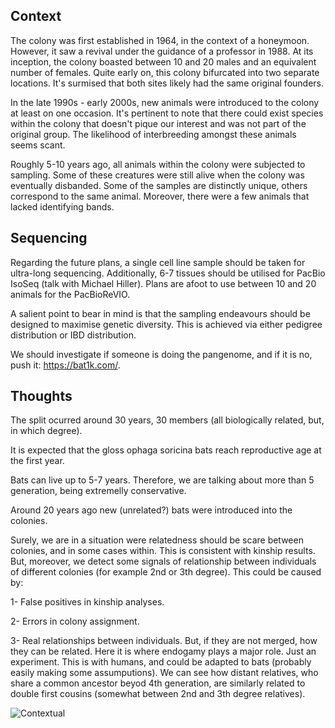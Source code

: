## Context
The colony was first established in 1964, in the context of a honeymoon. However, it saw a revival under the guidance of a professor in 1988. At its inception, the colony boasted between 10 and 20 males and an equivalent number of females. Quite early on, this colony bifurcated into two separate locations. It's surmised that both sites likely had the same original founders.

In the late 1990s - early 2000s, new animals were introduced to the colony at least on one occasion. It's pertinent to note that there could exist species within the colony that doesn't pique our interest and was not part of the original group. The likelihood of interbreeding amongst these animals seems scant.

Roughly 5-10 years ago, all animals within the colony were subjected to sampling. Some of these creatures were still alive when the colony was eventually disbanded. Some of the samples are distinctly unique, others correspond to the same animal. Moreover, there were a few animals that lacked identifying bands.

## Sequencing
Regarding the future plans, a single cell line sample should be taken for ultra-long sequencing. Additionally, 6-7 tissues should be utilised for PacBio IsoSeq (talk with Michael Hiller). Plans are afoot to use between 10 and 20 animals for the PacBioReVIO.

A salient point to bear in mind is that the sampling endeavours should be designed to maximise genetic diversity. This is achieved via either pedigree distribution or IBD distribution.

We should investigate if someone is doing the pangenome, and if it is no, push it: https://bat1k.com/.

## Thoughts
The split ocurred around 30 years, 30 members (all biologically related, but, in which degree). 

It is expected that the gloss
ophaga soricina bats reach reproductive age at the first year. 

Bats can live up to 5-7 years. Therefore, we are talking about more than 5 generation, being extremelly conservative.

Around 20 years ago new (unrelated?) bats were introduced into the colonies.

Surely, we are in a situation were relatedness should be scare between colonies, and in some cases within. This is consistent with kinship results. But, moreover, we detect some signals of relationship between individuals of different colonies (for example 2nd or 3th degree). This could be caused by:

1- False positives in kinship analyses.

2- Errors in colony assignment.

3- Real relationships between individuals. But, if they are not merged, how they can be related. Here it is where endogamy plays a major role. Just an experiment. This is with humans, and could be adapted to bats (probably easily making some assumputions).
We can see how distant relatives, who share a common ancestor beyod 4th generation, are similarly related to double first cousins (somewhat between 2nd and 3th degree relatives).

![Contextual](https://github.com/MarsicoFL/batPed/assets/55600771/fb7427ff-28f6-4cec-bb54-8691d5bc63b7)
